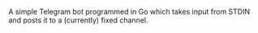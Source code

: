 A simple Telegram bot programmed in Go which takes input from STDIN and posts
it to a (currently) fixed channel.
